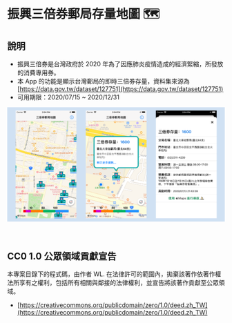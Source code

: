 # 振興三倍券郵局存量地圖 🗺


## 說明

- 振興三倍券是台灣政府於 2020 年為了因應肺炎疫情造成的經濟緊縮，所發放的消費專用券。
- 本 App 的功能是顯示台灣郵局的即時三倍券存量，資料集來源為 [https://data.gov.tw/dataset/127751](https://data.gov.tw/dataset/127751)
- 可用期限：2020/07/15 ~ 2020/12/31

![images](images/TW_3000Map_app.png)

<br>


## CC0 1.0 公眾領域貢獻宣告

本專案目錄下的程式碼，由作者 WL. 在法律許可的範圍內，拋棄該著作依著作權法所享有之權利，包括所有相關與鄰接的法律權利，並宣告將該著作貢獻至公眾領域。

- [https://creativecommons.org/publicdomain/zero/1.0/deed.zh_TW](https://creativecommons.org/publicdomain/zero/1.0/deed.zh_TW)





